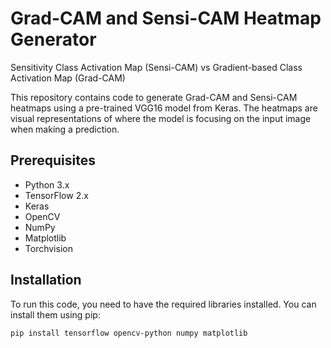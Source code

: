 #  Grad-CAM and Sensi-CAM Heatmap Generator
Sensitivity Class Activation Map (Sensi-CAM) vs Gradient-based Class Activation Map (Grad-CAM)


This repository contains code to generate Grad-CAM and Sensi-CAM heatmaps using a pre-trained VGG16 model from Keras. The heatmaps are visual representations of where the model is focusing on the input image when making a prediction.

## Prerequisites

- Python 3.x
- TensorFlow 2.x
- Keras
- OpenCV
- NumPy
- Matplotlib
- Torchvision

## Installation

To run this code, you need to have the required libraries installed. You can install them using pip:

```bash
pip install tensorflow opencv-python numpy matplotlib


```
